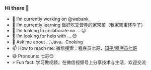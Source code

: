 ### Hi there 👋



- 🔭 I’m currently working on @webank
- 🌱 I’m currently learning 做好吃又营养的家常菜（我家宝宝怀孕了）
- 👯 I’m looking to collaborate on ... :wink:
- 🤔 I’m looking for help with ... :wink:
- 💬 Ask me about ... Java、Cooking
- 📫 How to reach me: 微信搜索：程序员七哥，[知乎/程序员七哥](https://www.zhihu.com/people/ccgogoing)
- 😄 Pronouns: 七哥:smirk:
- ⚡ Fun fact: 学习做视频，在微信视频号上分享技术与生活，欢迎交流

